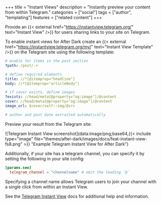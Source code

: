 +++
title = "Instant Views"
description = "Instantly preview your content from within Telegram."
categories = ["social"]
tags = ["author", "templating"]
features = ["related content"]
+++

Provide an {{< external href="https://instantview.telegram.org/" text="Instant View" />}} for users sharing links to your site on Telegram.

To enable instant views for After Dark create an {{< external href="https://instantview.telegram.org/my/" text="Instant View Template" />}} on the Telegram site using the following template:

```yaml
# enable for items in the post section
?path: /post/.+

# define required elements
title: //*[@itemprop="headline"]
body: //*[@itemprop="articleBody"]

# if cover exists, define images
?exists: //head/meta[@property="og:image"]/@content
cover: //head/meta[@property="og:image"]/@content
image_url: $cover/self::img/@src

# author and post date extracted automatically
```

Preview your result from the Telegram site:

![Telegram Instant View screenshot](data:image/png;base64,{{< include type="image" file="themes/after-dark/images/docs/feat-instant-view-fs8.png" >}} "Example Telegram Instant View for After Dark")

Additionally, if your site has a telegram channel, you can specify it by setting the following in your site config:

```toml
[params.seo]
  telegram_channel = "channelname" # omit the leading `@`
```

Specifying a channel name allows Telegram users to join your channel with a single click from within an Instant View.

See the [Telegram Instant View](https://instantview.telegram.org/docs) docs for additional help and information.
